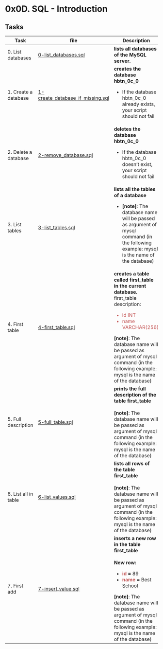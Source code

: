 # 0x0D. SQL - Introduction

## Tasks

|  Task  | file  | Description |
|--------|-------|------------ |
|  0. List databases | [0-list_databases.sql](https://github.com/SHEFOO10/alx-higher_level_programming/tree/main/0x0D-SQL_introduction/0-list_databases.sql)  | **lists all databases of the MySQL server.** |
| 1. Create a database | [1-create_database_if_missing.sql](https://github.com/SHEFOO10/alx-higher_level_programming/tree/main/0x0D-SQL_introduction/1-create_database_if_missing.sql)| **creates the database hbtn_0c_0**<ul><li>If the database hbtn_0c_0 already exists, your script should not fail</li></ul>|
| 2. Delete a database | [2-remove_database.sql](https://github.com/SHEFOO10/alx-higher_level_programming/tree/main/0x0D-SQL_introduction/2-remove_database.sql)| **deletes the database hbtn_0c_0**<ul><li>If the database hbtn_0c_0 doesn’t exist, your script should not fail</li></ul>|
| 3. List tables | [3-list_tables.sql](https://github.com/SHEFOO10/alx-higher_level_programming/tree/main/0x0D-SQL_introduction/3-list_tables.sql)| **lists all the tables of a database**<ul><li>**[note]**: The database name will be passed as argument of mysql command (in the following example: mysql is the name of the database)</li></ul>|
| 4. First table | [4-first_table.sql](https://github.com/SHEFOO10/alx-higher_level_programming/tree/main/0x0D-SQL_introduction/4-first_table.sql)|**creates a table called first_table in the current database.**<br>first_table description:<ul><li style='color: #C45555;'>id INT</li><li style='color: #C45555;'>name VARCHAR(256)</li></ul>**[note]**: The database name will be passed as argument of mysql command (in the following example: mysql is the name of the database)|
| 5. Full description | [5-full_table.sql](https://github.com/SHEFOO10/alx-higher_level_programming/tree/main/0x0D-SQL_introduction/5-full_table.sql)|**prints the full description of the table first_table**<br><br>**[note]**: The database name will be passed as argument of mysql command (in the following example: mysql is the name of the database)|
| 6. List all in table | [6-list_values.sql](https://github.com/SHEFOO10/alx-higher_level_programming/tree/main/0x0D-SQL_introduction/6-list_values.sql)|**lists all rows of the table first_table**<br><br>**[note]**: The database name will be passed as argument of mysql command (in the following example: mysql is the name of the database)|
| 7. First add | [7-insert_value.sql](https://github.com/SHEFOO10/alx-higher_level_programming/tree/main/0x0D-SQL_introduction/7-insert_value.sql)|**inserts a new row in the table first_table**<br><br>**New row:**<ul><li>**<span style='color: #C45555'>id</span> =** 89</li><li>**<span style='color: #C45555'>name</span> =** Best School</li></ul>**[note]**: The database name will be passed as argument of mysql command (in the following example: mysql is the name of the database)|
